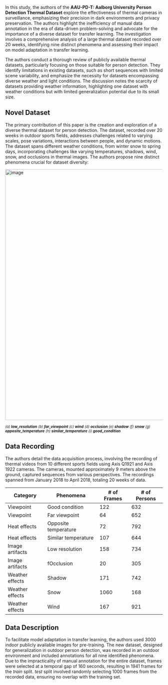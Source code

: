 In this study, the authors of the **AAU-PD-T: Aalborg University Person Detection Thermal Dataset** explore the effectiveness of thermal cameras in surveillance, emphasizing their precision in dark environments and privacy preservation. The authors highlight the inefficiency of manual data annotation in the era of data-driven problem-solving and advocate for the importance of a diverse dataset for transfer learning. The investigation involves a comprehensive analysis of a large thermal dataset recorded over 20 weeks, identifying nine distinct phenomena and assessing their impact on model adaptation in transfer learning.

The authors conduct a thorough review of publicly available thermal datasets, particularly focusing on those suitable for person detection. They identify limitations in existing datasets, such as short sequences with limited scene variability, and emphasize the necessity for datasets encompassing diverse weather and light conditions. The discussion notes the scarcity of datasets providing weather information, highlighting one dataset with weather conditions but with limited generalization potential due to its small size.

## **Novel Dataset**

The primary contribution of this paper is the creation and exploration of a diverse thermal dataset for person detection. The dataset, recorded over 20 weeks in outdoor sports fields, addresses challenges related to varying scales, pose variations, interactions between people, and dynamic motions. The dataset spans different weather conditions, from winter snow to spring days, incorporating challenges like varying temperatures, shadows, wind, snow, and occlusions in thermal images. The authors propose nine distinct phenomena crucial for dataset diversity:

<img src="https://github.com/dataset-ninja/aau-pd-t/assets/78355358/ec3ef1d5-c9a3-4975-a4fa-b5249642c672" alt="image" width="800">

<span style="font-size: smaller; font-style: italic;">(a) ***low_resolution*** (b) ***far_viewpoint*** (c) ***wind*** (d) ***occlusion*** (e) ***shadow*** (f) ***snow*** (g) ***opposite_temperature*** (h) ***similar_temperature*** (i) ***good_condition***</span>


## **Data Recording**

The authors detail the data acquisition process, involving the recording of thermal videos from 10 different sports fields using Axis Q1921 and Axis 1922 cameras. The cameras, mounted approximately 9 meters above the ground, captured sequences from various perspectives. The recordings spanned from January 2018 to April 2018, totaling 20 weeks of data.

| Category | Phenomena | # of Frames | # of Persons |
| --- | --- | --- | --- |
| Viewpoint | Good condition | 122 | 632 |
| Viewpoint | Far viewpoint | 64 | 652 |
| Heat effects | Opposite temperature | 72 | 792 |
| Heat effects | Similar temperature | 107 | 644 |
| Image artifacts | Low resolution | 158 | 734 |
| Image artifacts | fOcclusion | 20 | 305 |
| Weather effects | Shadow | 171 | 742 |
| Weather effects | Snow | 1060 | 168 |
| Weather effects | Wind | 167 | 921 |

## **Data Description**

To facilitate model adaptation in transfer learning, the authors used 3000 indoor publicly available images for pre-training. The new dataset, designed for generalization in outdoor person detection, was recorded in an outdoor environment and included annotations for all nine identified phenomena. Due to the impracticality of manual annotation for the entire dataset, frames were selected at a temporal gap of 160 seconds, resulting in 1941 frames for the *train* split. *test* split involved randomly selecting 1000 frames from the recorded data, ensuring no overlap with the training set.